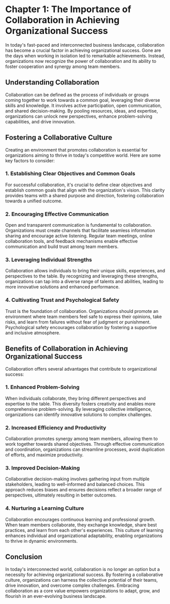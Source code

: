 Chapter 1: The Importance of Collaboration in Achieving Organizational Success
==============================================================================

In today's fast-paced and interconnected business landscape, collaboration has become a crucial factor in achieving organizational success. Gone are the days when working in isolation led to remarkable achievements. Instead, organizations now recognize the power of collaboration and its ability to foster cooperation and synergy among team members.

Understanding Collaboration
---------------------------

Collaboration can be defined as the process of individuals or groups coming together to work towards a common goal, leveraging their diverse skills and knowledge. It involves active participation, open communication, and shared decision-making. By pooling resources, ideas, and expertise, organizations can unlock new perspectives, enhance problem-solving capabilities, and drive innovation.

Fostering a Collaborative Culture
---------------------------------

Creating an environment that promotes collaboration is essential for organizations aiming to thrive in today's competitive world. Here are some key factors to consider:

### 1. Establishing Clear Objectives and Common Goals

For successful collaboration, it's crucial to define clear objectives and establish common goals that align with the organization's vision. This clarity provides teams with a shared purpose and direction, fostering collaboration towards a unified outcome.

### 2. Encouraging Effective Communication

Open and transparent communication is fundamental to collaboration. Organizations must create channels that facilitate seamless information sharing and encourage active listening. Regular team meetings, online collaboration tools, and feedback mechanisms enable effective communication and build trust among team members.

### 3. Leveraging Individual Strengths

Collaboration allows individuals to bring their unique skills, experiences, and perspectives to the table. By recognizing and leveraging these strengths, organizations can tap into a diverse range of talents and abilities, leading to more innovative solutions and enhanced performance.

### 4. Cultivating Trust and Psychological Safety

Trust is the foundation of collaboration. Organizations should promote an environment where team members feel safe to express their opinions, take risks, and learn from failures without fear of judgment or punishment. Psychological safety encourages collaboration by fostering a supportive and inclusive atmosphere.

Benefits of Collaboration in Achieving Organizational Success
-------------------------------------------------------------

Collaboration offers several advantages that contribute to organizational success:

### 1. Enhanced Problem-Solving

When individuals collaborate, they bring different perspectives and expertise to the table. This diversity fosters creativity and enables more comprehensive problem-solving. By leveraging collective intelligence, organizations can identify innovative solutions to complex challenges.

### 2. Increased Efficiency and Productivity

Collaboration promotes synergy among team members, allowing them to work together towards shared objectives. Through effective communication and coordination, organizations can streamline processes, avoid duplication of efforts, and maximize productivity.

### 3. Improved Decision-Making

Collaborative decision-making involves gathering input from multiple stakeholders, leading to well-informed and balanced choices. This approach reduces biases and ensures decisions reflect a broader range of perspectives, ultimately resulting in better outcomes.

### 4. Nurturing a Learning Culture

Collaboration encourages continuous learning and professional growth. When team members collaborate, they exchange knowledge, share best practices, and learn from each other's experiences. This culture of learning enhances individual and organizational adaptability, enabling organizations to thrive in dynamic environments.

Conclusion
----------

In today's interconnected world, collaboration is no longer an option but a necessity for achieving organizational success. By fostering a collaborative culture, organizations can harness the collective potential of their teams, drive innovation, and overcome complex challenges. Embracing collaboration as a core value empowers organizations to adapt, grow, and flourish in an ever-evolving business landscape.
